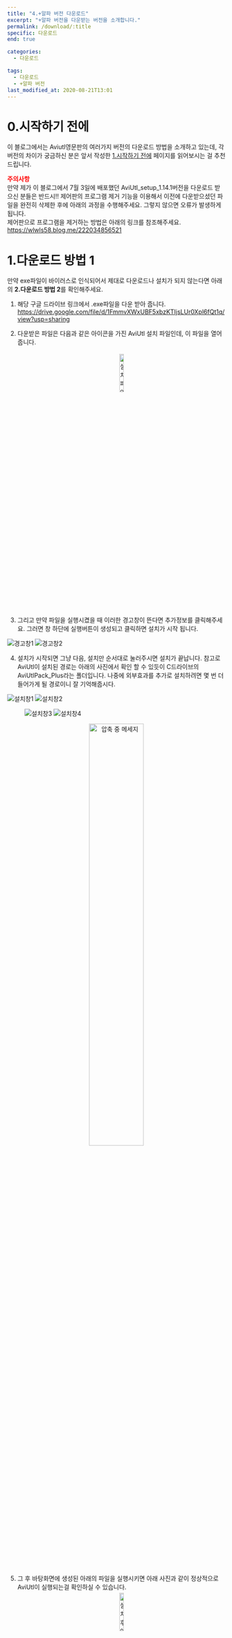 ```yaml
---
title: "4.+알파 버전 다운로드"
excerpt: "+알파 버전을 다운받는 버전을 소개합니다."
permalink: /download/:title
specific: 다운로드
end: true

categories:
  - 다운로드

tags:
  - 다운로드
  - +알파 버전
last_modified_at: 2020-08-21T13:01
---
```

# 0.시작하기 전에
이 블로그에서는 Aviutl영문판의 여러가지 버전의 다운로드 방법을 소개하고 있는데, 각 버전의 차이가 궁금하신 분은 앞서 작성한 [1.시작하기 전에](/download/01-before-start) 페이지를 읽어보시는 걸 추천드립니다.
 
<span style="color:red; font-weight:bold;">주의사항</span>  
만약 제가 이 블로그에서 7월 3일에  배포했던 AviUtl_setup_1.14.1버전을 다운로드 받으신 분들은 반드시!! 제어판의 프로그램 제거 기능을 이용해서 이전에 다운받으셨던 파일을 완전히 삭제한 후에 아래의 과정을 수행해주세요. 그렇지 않으면 오류가 발생하게 됩니다.  
제어판으로 프로그램을 제거하는 방법은 아래의 링크를 참조해주세요.  
<https://wlwls58.blog.me/222034856521>
 
# 1.다운로드 방법 1
만약 exe파일이 바이러스로 인식되어서 제대로 다운로드나 설치가 되지 않는다면 아래의 **2.다운로드 방법 2**를 확인해주세요.
 
1. 해당 구글 드라이브 링크에서 .exe파일을 다운 받아 줍니다.<br><a href="https://drive.google.com/file/d/1FmmvXWxUBF5xbzKTIjsLUr0Xpl6fQt1q/view?usp=sharing" style="word-break: break-all;">https://drive.google.com/file/d/1FmmvXWxUBF5xbzKTIjsLUr0Xpl6fQt1q/view?usp=sharing</a>
2. 다운받은 파일은 다음과 같은 아이콘을 가진 AviUtl 설치 파일인데, 이 파일을 열어줍니다.  <center><img src="https://i.postimg.cc/DwgQQV7n/alpha-dl-1.png" alt="설치파일 아이콘" width="15%" height="15%" style="margin: 0.3em 0;"></center>

3. 그리고 만약 파일을 실행시켰을 때 이러한 경고창이 뜬다면 추가정보를 클릭해주세요. 그러면 창 하단에 실행버튼이 생성되고 클릭하면 설치가 시작 됩니다.  <figure class="half">
<img src="https://i.postimg.cc/CxYHfMTc/alpha-dl-2.png" alt="경고창1">
<img src="https://i.postimg.cc/pdLfq0d8/alpha-dl-3.png" alt="경고창2"></figure>

4. 설치가 시작되면 그냥 다음, 설치만 순서대로 눌러주시면 설치가 끝납니다. 참고로 AviUtl이 설치된 경로는 아래의 사진에서 확인 할 수 있듯이 C드라이브의 AviUtlPack_Plus라는 폴더입니다. 나중에 외부효과를 추가로 설치하려면 몇 번 더 들어가게 될 경로이니 잘 기억해줍시다.  <figure class="half">
<img src="https://i.postimg.cc/HWyQZ8TS/alpha-dl-4.png" alt="설치창1">
<img src="https://i.postimg.cc/DZt1fnPd/alpha-dl-5.png" alt="설치창2"></figure>  <figure class="half">
<img src="https://i.postimg.cc/j5WzrLPS/alpha-dl-6.png" alt="설치창3">
<img src="https://i.postimg.cc/5yLL6TPc/alpha-dl-7.png" alt="설치창4"></figure>  <center><img src="https://i.postimg.cc/Dy31tfZ7/alpha-dl-8.png" alt="압축 중 메세지" width="50%" height="50%"></center>

5. 그 후 바탕화면에 생성된 아래의 파일을 실행시키면 아래 사진과 같이 정상적으로 AviUtl이 실행되는걸 확인하실 수 있습니다.  <center><img src="https://i.postimg.cc/KYpnVnKW/alpha-dl-9.png" alt="설치 후 아이콘" width="15%" height="15%" style="margin: 0.3em 0;"></center>

# 2.다운로드 방법 2
2020.08.17 추가  
현재 위의 exe파일이 바이러스로 인식되어서 제대로 설치를 못하는 분이 많아서 다음과 같이 zip파일로 다운을 할 수 있는 링크도 올립니다. 만약 위의 방법이 안 되신다면 아래의 링크에서 zip파일을 다운받고, 원하는 폴더에 압축을 푼 다음 폴더 안의 aviutl.exe를 실행시키면 될 것 같습니다.<br><a href="http://www.mediafire.com/file/xzfw3bbyfp57qed/AviUtlPack_Plus.zip/file" style="word-break: break-all;">http://www.mediafire.com/file/xzfw3bbyfp57qed/AviUtlPack_Plus.zip/file</a>

# 3.들어있는 효과들의 종류
각 폴더에 어떤 스크립트, 플러그인(효과)이 들어있는지 설명이 부족하다고 생각해서 따로 페이지를 작성했습니다. 아래의 링크에서 확인 할 수 있으며, 링크로 들어가신 후 목차를 클릭하면 해당하는 단락로 이동합니다. 또한 각 효과마다 원작자분의 설명이나 일본어 설명동영상을 달아놓긴 했지만 언젠가는 관련 설명들을 이 블로그의 글들로 대체할 수 있게 하기위해 노력하겠습니다.  
[Notion 페이지로 이동하기](https://www.notion.so/aviutltranslationver2/AviUtl_Starter-pack_Webcam_ver2-92a096f3a22a43bf879b9a1259919fd8)
 
2020.07.15 업데이트: 사용하던 Notion 페이지가 사용할 수 있는 줄 수를 초과해서 새로운 페이지에 설명을 작성했습니다.  
2020.08.11 업데이트 : 프로그램 자체의 업데이트는 되었으나, 추가된 효과들이 너무 많은 관계로 아직 설명페이지의 업데이트는 제대로 되지 않은 상황입니다. 그래서 프로그램에는  페이지에 있는 효과들보다 더 많은 효과들이 있으니 그 점을 주의하면서 봐주시면 감사하겠습니다.
 
# 4.주의사항
1. 일부 효과들은 아직 영문화가 안 되어서 효과들의 이름에, 그리고 효과를 작동시켰을 때 설정창에 일부 뷁어들이 보일 수 있습니다.자연스러운 현상이니 그런게 보이는 효과들은 작동을 안하는 거라고 생각하고 다른 효과들을 사용하시면 됩니다. 그리고 효과 특성상 영문화 하지 못한 효과들로 인해 메뉴에서 일부분 뷁어들이 보일 수 있습니다.
2. 만약 [lafesta님의 버전](/download/03-lafesta-dl), 또는 [기본 영문판](/download/02-original-dl)의 AviUtl을 사용해 작업하신 프로젝트 파일을 제가 올린 AviUtl을 사용해 연다면 여러 효과들이 제대로 작동하지 않을 수도 있습니다. 이는 효과들의 위치나 이름이 다르기 때문에 발생한 문제로, 만약 그런 프로젝트를 열기 위해서는 이전에 사용하시던 버전의 AviUtl을 사용해서 프로젝트를 여는 것 이외에는 방법이 없습니다. 주의하시길 바랍니다.
3. 이전에 제가 올린 버전과 위치가 다른 효과들이 일부 있습니다. 이는 앞서 2번에서 언급한 효과들이 제대로 작동하지 않는 문제를 일으킬 수 있으므로 주의 부탁드립니다. 참고로 2020년 8월 11일 업데이트에서는 "Cartoon tone v2"라는 이름의 효과만 이전의 위치와 다른 곳으로 이동했습니다.

# 5.업데이트 현황 
현재 새로운 스크립트가 추가 될 때마다 지속적으로 업데이트가 되고있고, 업데이트 현황을 이 문단에 기록하고 있습니다.
 
+2020.06.09 업데이트  
설치 방식을 변경하였습니다.
 
+2020.07.03 업데이트  
전체적인 설치방식을 바꿨습니다. 또한 플러그인 및 스크립트의 수도 추가하였습니다.  
설치방식을 .exe파일 하나만 실행시키면 되는 방식으로 바꿨습니다. 도움주신 만다하노님 정말 감사합니다.
 
+2020.08.11 업데이트  
https://twitter.com/AviUtlTranslate  
AviUtl업데이트 소식을 알리는 트위터 계정을 만들었습니다. 앞으로 AviUtl 관련한 소식은 이 계정에 올라올 예정입니다.  
대부분의 플러그인을 영문화 했습니다. 이제 뷁어로 깨진 플러그인 이름들을 볼 필요가 없습니다!
 
이번 업데이트에서 추천하는 효과들.  
1. multi easing은 정말 혁신적인 효과입니다. 기존의 easing 효과와 사용방식은 거의 비슷하나 훨씬 더 향상된 기능을 가지고 있습니다. 꼭 사용해보세요.<br>사용법: <https://scrapbox.io/nanikani-shugo/複数イージング>
 
2. TIM님의 효과들을 거의 다 영문화 했습니다. Meme을 만드시는 분들이 많이 이용하는 WindShake효과도 포함되어있고, 그 외에도 Motion Tile T나 StrokeT같은 좋은 효과들이 많으니 꼭 아래의 링크에서 어떤 효과들이 있는지 확인해 보신후 하나씩 사용해보는 걸 추천드립니다.<br><https://aviutl.info/category/拡張編集講座/スクリプト制御/外部スクリプト/ティム氏スクリプト/>
 
3. 93님의 효과들 또한 거의 다 영문화 했습니다.  
- 93_old_script_etc에 들어있는 Line to layer(2D)@effect B효과는 멋진 모양을 만들 수 있으니 사용법을 보고 한번 사용해보는 걸 추천드립니다. 아래의 사진과 같은 효과를 만들 수 있습니다.<br>사용법: <https://seguimiii.com/aviutl-tech/layerline2d>  <figure><img src="https://seguimiii.com/wp-content/uploads/2019/01/layerline201901_008-2.png" alt="93님 효과 사진"></figure>
- 93_others에 들어있는 @Drawing line효과도 좋으니 아래의 사용법을 보고 한번 사용해보세요. 사진과 같은 점선을 만들수 있는 효과입니다.  사용법: <https://seguimiii.com/aviutl-tech/linebyouga>  <figure><img src="https://seguimiii.com/wp-content/uploads/2019/03/linedot201903_009.png" alt="93님 효과 사진""></figure>
 
4. 여러 플러그인들의 영문화를 완료했습니다.
- EasyMP4 Encoder 플러그인은 기존에 Advanced.x264에서 발생하던 여러 렌더링 에러들을 해결하면서도 영상의 품질에는 차이가 크게 없는 엄청난 플러그인 입니다. 앞으로는 이걸로 동영상 렌더링을 하는 걸 강력히 추천드립니다.<br>사용법: <https://aviutl.info/kanntann-mp4/>
- Object name change v0.9은 여러개의 도형의 이름을 따로 지정할 수 있게 해서 구별을 쉽게 하게 주는 좋은 플러그인 입니다. 꼭 한번 사용해보세요.<br>사용법: <https://www.nicovideo.jp/watch/sm30290486>
- Script sort plugin은 사용하지 않는 스크립트들을 효과창에서 안 보일 수 있게 하는 플러그인입니다. 효과창을 이 플러그인을 사용해서 깔끔하게 정리해보세요.<br>사용법: <https://seguimiii.com/aviutl-tech/scriptlist>
 
+2020.08.17 업데이트: zip파일을 다운로드 하는 방식을 추가했습니다.